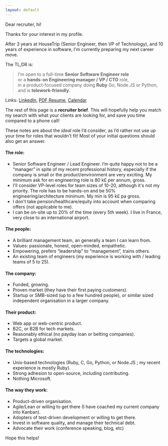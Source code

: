 ```yaml
---
layout: default
---
```



Dear recruiter, hi!

Thanks for your interest in my profile.

After 3 years at HouseTrip (Senior Engineer, then VP of Technology), and 10
years of experience in software, I'm currently preparing my next career move.

The TL,DR is:

> I'm open to a full-time **Senior Software Engineer role**<br/>
> or a **hands-on
> Engineering manager / VP / CTO** role, <br/>
> in a product-focused company doing **Ruby** Go,
> Node.JS or Python, <br/>
> and is **telework-friendly**.

Links: [LinkedIn](http://linkedin.com/in/mezis), [PDF
Resume](http://cl.ly/3C2G3Y06161s), [Calendar](http://doodle.com/mezis)

The rest of this page is a **recruiter brief**. This will hopefully help you
match my search with what your clients are looking for, and save you time
compared to a phone call!

These notes are about the _ideal_ role I’d consider, as I’d rather not use up
your time for roles that wouldn’t fit! Most of your initial questions should
also get an answer.


#### The role:

* Senior Software Engineer / Lead Engineer.  I’m quite happy not to be a
  “manager” in spite of my recent professional history, especially if the
  company is small or the product/environment are very exciting.
  My minimum ask for en engineering role is 80 k£ per annum, gross.
* I'll consider VP-level roles for team sizes of 10-20, although it's not my
  priority.  The role has to be hands-on and be 50% engineering/architecture
  minimum.
  My min is 95 k£ pa gross.
* I don't take pension/healthcare/equity into account when comparing offers (not
  applicable to me).
* I can be on-site up to 20% of the time (every 5th week). I live in France,
  very close to an international airport.


#### The people:

* A brilliant management team, an generally a team I can learn from.
* Values: passionate, honest, open-minded, empathetic.
* Empowering, prefers “leadership” to “management”, trains others.
* An existing team of engineers (my experience is working with / leading teams
  of 5 to 25).


#### The company:

* Funded, growing.
* Proven market (they have their first paying customers).
* Startup or SMB-sized (up to a few hundred people), or similar sized
  independent organisation in a larger company.


#### Their product:


* Web app or web-centric product.
* B2C, or B2B for tech markets.
* Reasonably ethical (no payday loan or betting companies).
* Targets a global market.


#### The technologies:


* Unix-based technologies (Ruby, C, Go, Python, or Node.JS ; my recent
  experience is mostly Ruby).
* Strong adhesion to open-source, including contributing.
* Nothing Microsoft.


#### The way they work:


* Product-driven organisation.
* Agile/Lean or willing to get there (I have coached my current company into Kanban).
* Adopters of test-driven development or willing to get there.
* Invest in software quality, and manage their technical debt.
* Advocate their work (conference speaking, blog, etc)

Hope this helps!

